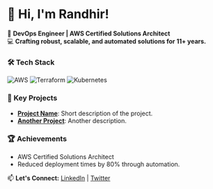 # 👋 Hi, I'm Randhir!

🚀 **DevOps Engineer | AWS Certified Solutions Architect**  
💻 **Crafting robust, scalable, and automated solutions for 11+ years.**

### 🛠️ Tech Stack
![AWS](https://img.shields.io/badge/AWS-%23FF9900.svg?style=flat&logo=amazon-aws&logoColor=white)
![Terraform](https://img.shields.io/badge/Terraform-%235835CC.svg?style=flat&logo=terraform&logoColor=white)
![Kubernetes](https://img.shields.io/badge/Kubernetes-%23326ce5.svg?style=flat&logo=kubernetes&logoColor=white)

### 🌟 Key Projects
- **[Project Name](https://github.com/your-repo)**: Short description of the project.
- **[Another Project](https://github.com/your-repo)**: Another description.

### 🏆 Achievements
- AWS Certified Solutions Architect  
- Reduced deployment times by 80% through automation.

📫 **Let's Connect:** [LinkedIn](https://linkedin.com/in/yourname) | [Twitter](https://twitter.com/yourname)
